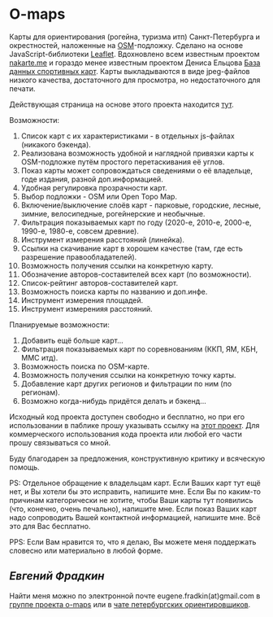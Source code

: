 # O-maps
Карты для ориентирования (рогейна, туризма итп) Санкт-Петербурга и окрестностей, наложенные на [OSM](https://www.openstreetmap.org/)-подложку.
Сделано на основе JavaScript-библиотеки [Leaflet](https://leafletjs.com/). 
Вдохновлено всем известным проектом [nakarte.me](https://nakarte.me) и гораздо менее известным проектом Дениса Ельцова [База данных спортивных карт](http://www.northernwind.spb.ru/mapbase/online/).
Карты выкладываются в виде jpeg-файлов низкого качества, достаточного для просмотра, но недостаточного для печати.

Действующая страница на основе этого проекта находится [тут](https://o-maps.spb.ru/).

Возможности:
1. Список карт с их характеристиками - в отдельных js-файлах (никакого бэкенда).
2. Реализована возможность удобной и наглядной привязки карты к OSM-подложке путём простого перетаскивания её углов.
3. Показ карты может сопровождаться сведениями о её владельце, годе издания, разной доп.информацией.
4. Удобная регулировка прозрачности карт.
5. Выбор подложки - OSM или Open Topo Map.
6. Включение/выключение слоёв карт - парковые, городские, лесные, зимние, велосипедные, рогейнерские и необычные.
7. Фильтрация показываемых карт по году (2020-е, 2010-е, 2000-е, 1990-е, 1980-е, совсем древние).
8. Инструмент измерения расстояний (линейка).
9. Ссылки на скачивание карт в хорошем качестве (там, где есть разрешение правообладателей).
10. Возможность получения ссылки на конкретную карту.
11. Обозначение авторов-составителей всех карт (по возможности).
12. Список-рейтинг авторов-составителей карт.
13. Возможность поиска карты по названию и доп.инфе.
14. Инструмент измерения площадей.
15. Инструмент измеренияя расстояний.

Планируемые возможности:
1. Добавить ещё больше карт...
2. Фильтрация показываемых карт по соревнованиям (ККП, ЯМ, КБН, ММС итд).
3. Возможность поиска по OSM-карте.
4. Возможность получения ссылки на конкретную точку карты.
5. Добавление карт других регионов и фильтрации по ним (по регионам).
6. Возможно когда-нибудь придётся делать и бэкенд...

Исходный код проекта доступен свободно и бесплатно, но при его использовании в паблике прошу указывать ссылку на [этот проект](https://github.com/efradkin/o-maps). Для коммерческого использования кода проекта или любой его части прошу связываться со мной.

Буду благодарен за предложения, конструктивную критику и всяческую помощь.

PS: Отдельное обращение к владельцам карт. 
Если Ваших карт тут ещё нет, и Вы хотели бы это исправить, напишите мне.
Если Вы по каким-то причинам категорически не хотите, чтобы Ваши карты тут появились (что, конечно, очень печально), напишите мне.
Если показ Ваших карт надо сопроводить Вашей контактной информацией, напишите мне.
Всё это для Вас бесплатно.

PPS: Если Вам нравится то, что я делаю, Вы можете меня поддержать словесно или материально в любой форме.

_Евгений Фрадкин_ 
---
Найти меня можно по электронной почте eugene.fradkin(at)gmail.com в [группе проекта o-maps](https://t.me/o_maps) или в [чате петербургских ориентировщиков](https://t.me/orient_spb).
